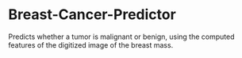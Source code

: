 # Breast-Cancer-Predictor
Predicts whether a tumor is malignant or benign, using the computed features of the digitized image of the breast mass.
